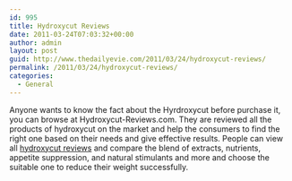 ```yaml
---
id: 995
title: Hydroxycut Reviews
date: 2011-03-24T07:03:32+00:00
author: admin
layout: post
guid: http://www.thedailyevie.com/2011/03/24/hydroxycut-reviews/
permalink: /2011/03/24/hydroxycut-reviews/
categories:
  - General
---
```

Anyone wants to know the fact about the Hyrdroxycut before purchase it, you can browse at Hydroxycut-Reviews.com. They are reviewed all the products of hydroxycut on the market and help the consumers to find the right one based on their needs and give effective results. People can view all [hydroxycut reviews](http://www.hydroxycut-reviews.com/) and compare the blend of extracts, nutrients, appetite suppression, and natural stimulants and more and choose the suitable one to reduce their weight successfully.